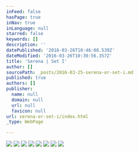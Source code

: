 ```yaml
---
inFeed: false
hasPage: true
inNav: true
inLanguage: null
starred: false
keywords: []
description: ''
datePublished: '2016-03-26T10:46:08.539Z'
dateModified: '2016-03-26T10:30:56.357Z'
title: 'Serena | Set I'
author: []
sourcePath: _posts/2016-03-25-serena-or-set-i.md
published: true
authors: []
publisher:
  name: null
  domain: null
  url: null
  favicon: null
url: serena-or-set-i/index.html
_type: WebPage

---
```

![](https://the-grid-user-content.s3-us-west-2.amazonaws.com/18967f24-a7df-4e7e-810e-01a29667b829.jpg)
![](https://the-grid-user-content.s3-us-west-2.amazonaws.com/5051541d-333d-4bc9-9cc5-2c21a499e32a.jpg)
![](https://the-grid-user-content.s3-us-west-2.amazonaws.com/3bd9c6a2-e80c-4684-a4c0-eda327d13b72.jpg)
![](https://the-grid-user-content.s3-us-west-2.amazonaws.com/76965dd7-69a7-4818-b856-a37aca992f43.jpg)
![](https://the-grid-user-content.s3-us-west-2.amazonaws.com/17dc29e5-90ea-41b6-a216-aa51440d302f.jpg)
![](https://the-grid-user-content.s3-us-west-2.amazonaws.com/e776874c-8a97-422b-bfd6-661c894f738a.jpg)
![](https://the-grid-user-content.s3-us-west-2.amazonaws.com/78123592-2dc7-4663-9cde-52b8598bb4a8.jpg)
![](https://the-grid-user-content.s3-us-west-2.amazonaws.com/5a9282cf-01d1-4f75-8aff-cc06d5ab3d19.jpg)